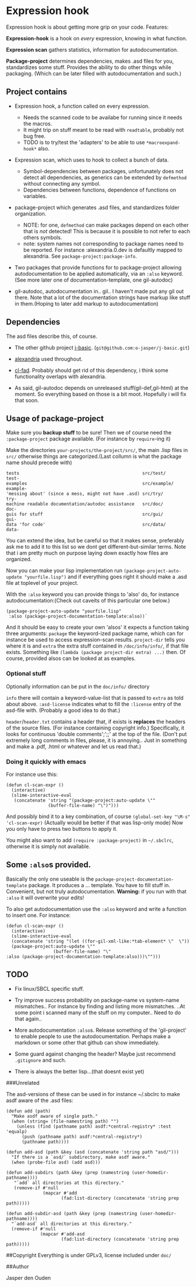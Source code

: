 # Expression hook

Expression hook is about getting more grip on your code. Features:

**Expression-hook** is a hook on *every* expression, knowing in what function.

**Expression scan** gathers statistics, information for autodocumentation.

**Package-project** determines dependencies, makes .asd files for you, 
standardizes some stuff. Provides the ability to do other things while 
packaging. (Which can be later filled with autodocumentation and such.)

## Project contains

* Expression hook, a function called on every expression.
  * Needs the scanned code to be availabe for running since it needs the 
    macros.
  * It might trip on stuff meant to be read with `readtable`, probably not bug
    free.
  * TODO is to try/test the 'adapters' to be able to use `*macroexpand-hook*` 
    also.

* Expression scan, which uses to hook to collect a bunch of data.
  * Symbol-dependencies between packages, unfortunately does not detect all 
    dependencies,
    as generics can be extended by `defmethod` without connecting any symbol.
  * Dependencies between functions, dependence of functions on variables.

* package-project which generates .asd files, and standardizes folder
   organization.
  * NOTE: for one, `defmethod` can make packages depend on each other that is
    *not* detected! This is because it is possible to not refer to each
     others symbols.
  * note: system names not corresponding to package names need to be 
    reported. For instance :alexandria.0.dev is defaultly mapped to 
    alexandria. See `package-project:package-info`.

* Two packages that provide functions for to package-project allowing
  autodocumentation to be applied automatically, via an `:also` keyword.
  (See more later one of documentation-template, one gil-autodoc)

* gil-autodoc, autodocumentation in.. gil.. I haven't made put any gil out 
  there. Note that a lot of the documentation strings have markup like stuff 
  in them.(Hoping to later add markup to autodocumentation)

## Dependencies

The asd files describe this, of course.

* The other github project [j-basic](https://github.com/o-jasper/j-basic). 
  (`git@github.com:o-jasper/j-basic.git`)

* [alexandria](http://common-lisp.net/project/alexandria/) used throughout. 
* [cl-fad](http://weitz.de/cl-fad/). Probably should get rid of this 
  dependency, i think some functionality overlaps with alexandria.
* As said, gil-autodoc depends on unreleased stuff(gil-def,gil-html) at the 
  moment. So everything based on those is a bit moot. Hopefully i will fix 
  that soon.

## Usage of package-project

Make sure you **backup stuff** to be sure! Then we of course need the 
`:package-project` package available. (For instance by `require`-ing it)

Make the directories `your-projects/the-project/src/`, the main .lisp files in
`src/` otherwise things are categorized.(Last collumn is what the package name
should precede with)

    tests                                               src/test/        test-
    examples                                            src/example/     example-
    'messing about' (since a mess, might not have .asd) src/try/         try-
    machine readable documentation/autodoc assistance   src/doc/         doc-
    guis for stuff                                      src/gui/         gui-
    data 'for code'                                     src/data/        data-

You can extend the idea, but be careful so that it makes sense, preferably 
ask me to add it to this list so we dont get different-but-similar terms.
 Note that i am pretty much on purpose laying down exactly how files are 
organized.

Now you can make your lisp implementation run
 `(package-project-auto-update "yourfile.lisp")` and if 
everything goes right it should make a .asd file at toplevel of your project.

With the `:also` keyword you can provide things to 'also' do, for instance
 autodocumentation:(Check out caveits of this particular one below.)

    (package-project-auto-update "yourfile.lisp"
     :also (package-project-documentation-template:also))`

And it should be easy to create your own 'alsos' it expects a function taking
three arguments: `package` the keyword-ized package name, which can for 
instance be used to access expression-scan results.
`project-dir` tells you where it is and
`extra` the extra stuff contained in `/doc/info/info/`, if that file exists.
Something like `(lambda (package project-dir extra) ...)` then. Of course,
provided alsos can be looked at as examples.

### Optional stuff
Optionally information can be put in the `doc/info/` directory

`info` there will contain a keyword-value-list that is passed to `extra` as 
told about above. `:asd-license` indicates what to fill the
 `:license` entry of the asd-file with. (Probably a good idea to do that.)

`header`/`header.txt` contains a header that, if exists is **replaces** the
headers of the source files. (For instance containing copyright info.) 
Specifically, it looks for continuous 'double comments';';;' at the top of
 the file. (Don't put extremely long comments in files, please, it is
 annoying.. Just in something and make a .pdf, .html or whatever and let us
read that.)

### Doing it quickly with emacs

For instance use this:

    (defun cl-scan-expr ()
      (interactive)
      (slime-interactive-eval
       (concatenate 'string "(package-project:auto-update \"" 
                    (buffer-file-name) "\")")))

And possibly bind it to a key combination, of course `(global-set-key "\M-s" 
'cl-scan-expr)` (Actually would be better if that was lisp-only mode) Now you
only have to press two buttons to apply it.

You might also want to add `(require :package-project)` in `~/.sbclrc`, 
otherwise it is simply not available.

## Some `:also`s provided.

Basically the only one useable is the `package-project-documentation-template`
package. It produces a ... template. You have to fill stuff in. Convenient, 
but not truly autodocumentation. **Warning:** if you run with that `:also`
it will overwrite your edits!

To also get autodocumentation use the `:also` keyword and write a function to 
insert one. For instance:

    (defun cl-scan-expr ()
      (interactive)
      (slime-interactive-eval
      (concatenate 'string "(let ((for-gil-xml-like:*tab-element* \"  \"))
      (package-project:auto-update \""
                      (buffer-file-name) "\" 
    :also (package-project-documentation-template:also)))\"")))

## TODO

* Fix linux/SBCL specific stuff.

* Try improve success probability on package-name vs system-name mismatches..
  For instance by finding and listing more mismatches.
  ..At some point i scanned many of the stuff on my computer.. Need to do that
  again..

* More autodocumentation `:also`s. Release something of the 'gil-project' to 
  enable people to use the autodocumentation. Perhaps make a markdown or some
  other that github can show immediately.

* Some guard against changing the header? Maybe just recommend `.gitignore` 
  and such.

* There is always the better lisp...(that doesnt exist yet)

###Unrelated

The asd-versions of these can be used in for instance ~/.sbclrc to make asdf
 aware of the .asd files:

    (defun add (path)
      "Make asdf aware of single path."
      (when (string= (file-namestring path) "") 
        (unless (find (pathname path) asdf:*central-registry* :test 'equalp)
          (push (pathname path) asdf:*central-registry*)
          (pathname path))))

    (defun add-asd (path &key (asd (concatenate 'string path "asd/")))
      "If there is a `asd/` subdirectory, make asdf aware."
      (when (probe-file asd) (add asd)))

    (defun add-subdirs (path &key (prep (namestring (user-homedir-pathname))))
       "`add` all directories at this directory."
       (remove-if #'null
                  (mapcar #'add 
                         (fad:list-directory (concatenate 'string prep path)))))

    (defun add-subdir-asd (path &key (prep (namestring (user-homedir-pathname))))
      "`add-asd` all directories at this directory."
      (remove-if #'null
                 (mapcar #'add-asd
                         (fad:list-directory (concatenate 'string prep path)))))

##Copyright
Everything is under GPLv3, license included under `doc/`

##Author

Jasper den Ouden